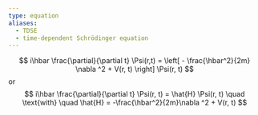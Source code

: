 ```yaml
---
type: equation
aliases:
  - TDSE
  - time-dependent Schrödinger equation
---
```

$$
i\hbar \frac{\partial}{\partial t} \Psi(r,t) = \left[ - \frac{\hbar^2}{2m} \nabla ^2 + V(r, t)  \right] \Psi(r, t)
$$
or 
$$
i\hbar \frac{\partial}{\partial t} \Psi(r, t) = \hat{H} \Psi(r, t) \quad \text{with} \quad \hat{H} = -\frac{\hbar^2}{2m}\nabla ^2 + V(r, t)
$$
